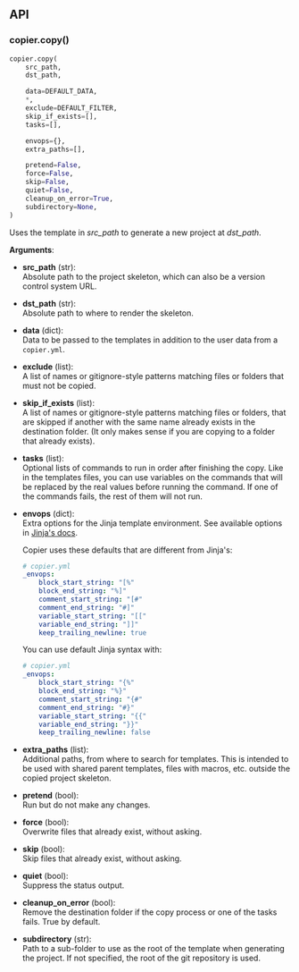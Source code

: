 ## API

### copier.copy()

```python
copier.copy(
    src_path,
    dst_path,

    data=DEFAULT_DATA,
    *,
    exclude=DEFAULT_FILTER,
    skip_if_exists=[],
    tasks=[],

    envops={},
    extra_paths=[],

    pretend=False,
    force=False,
    skip=False,
    quiet=False,
    cleanup_on_error=True,
    subdirectory=None,
)
```

Uses the template in _src_path_ to generate a new project at _dst_path_.

**Arguments**:

-   **src_path** (str):<br> Absolute path to the project skeleton, which can also be a
    version control system URL.

-   **dst_path** (str):<br> Absolute path to where to render the skeleton.

-   **data** (dict):<br> Data to be passed to the templates in addition to the user data
    from a `copier.yml`.

-   **exclude** (list):<br> A list of names or gitignore-style patterns matching files
    or folders that must not be copied.

-   **skip_if_exists** (list):<br> A list of names or gitignore-style patterns matching
    files or folders, that are skipped if another with the same name already exists in
    the destination folder. (It only makes sense if you are copying to a folder that
    already exists).

-   **tasks** (list):<br> Optional lists of commands to run in order after finishing the
    copy. Like in the templates files, you can use variables on the commands that will
    be replaced by the real values before running the command. If one of the commands
    fails, the rest of them will not run.

-   **envops** (dict):<br> Extra options for the Jinja template environment. See
    available options in
    [Jinja's docs](https://jinja.palletsprojects.com/en/2.10.x/api/#jinja2.Environment).

    Copier uses these defaults that are different from Jinja's:

    ```yml
    # copier.yml
    _envops:
        block_start_string: "[%"
        block_end_string: "%]"
        comment_start_string: "[#"
        comment_end_string: "#]"
        variable_start_string: "[["
        variable_end_string: "]]"
        keep_trailing_newline: true
    ```

    You can use default Jinja syntax with:

    ```yml
    # copier.yml
    _envops:
        block_start_string: "{%"
        block_end_string: "%}"
        comment_start_string: "{#"
        comment_end_string: "#}"
        variable_start_string: "{{"
        variable_end_string: "}}"
        keep_trailing_newline: false
    ```

-   **extra_paths** (list):<br> Additional paths, from where to search for templates.
    This is intended to be used with shared parent templates, files with macros, etc.
    outside the copied project skeleton.

-   **pretend** (bool):<br> Run but do not make any changes.

-   **force** (bool):<br> Overwrite files that already exist, without asking.

-   **skip** (bool):<br> Skip files that already exist, without asking.

-   **quiet** (bool):<br> Suppress the status output.

-   **cleanup_on_error** (bool):<br> Remove the destination folder if the copy process
    or one of the tasks fails. True by default.

-   **subdirectory** (str):<br> Path to a sub-folder to use as the root of the template
    when generating the project. If not specified, the root of the git repository is
    used.
